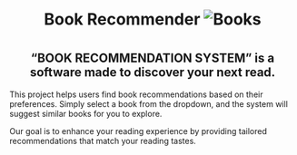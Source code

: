 <h1 align="center">Book Recommender <img src="https://encrypted-tbn0.gstatic.com/images?q=tbn:ANd9GcTK0c0G_380HKaMMGbIwWnSzx9gsokNpclkGA&s" alt="Books"><h1/>
<h2 align="center">“BOOK RECOMMENDATION SYSTEM” is a software made to discover your next read.</h2>
<p>This project helps users find book recommendations based on their preferences. Simply select a book from the dropdown, and the system will suggest similar books for you to explore.</p>
        <p>Our goal is to enhance your reading experience by providing tailored recommendations that match your reading tastes.</p>
